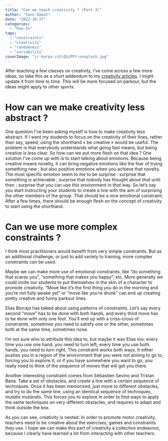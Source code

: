 ```yaml
---
title: "Can we teach creativity ? (Part 3)"
author: "Yann Daout"
date: "2022-10-27"
categories: 
  - "how-to"
tags: 
  - "constraints"
  - "creativity"
  - "randomness"
  - "variability"
coverImage: "jr-korpa-ziFcQGzPFY-unsplash.jpg"
---
```


After teaching a few classes on creativity, I’ve come across a few more ideas, so take this as a short addendum to my [creativity articles](https://adaptivemovement.net/can-we-teach-creativity-part-1/). I might update it from time to time. This will be more focused on parkour, but the ideas might apply to other sports.

# How can we make creativity less abstract ?

One question I’ve been asking myself is how to make creativity less abstract. If I want my students to focus on the creativity of their lines, rather than say, speed, using the shorthand « be creative » would be useful. The problem is that everybody understands what going fast means, but being creative is less clear. So how can we put more flesh on that idea ? One solution I’ve come up with is to start talking about emotions. Because being creative means novelty, it can bring negative emotions like the fear of trying something new ; but also positive emotions when you achieve that novelty. The most specific emotion seem to me to be surprise : surprise that something is achievable ; surprise that nobody has thought about _that_ until then ; surprise that you can use _this_ environment in _that_ way. So let’s say you start instructing your students to create a line with the aim of surprising the other members of the group. That should be a nice emotional constraint. After a few times, there should be enough flesh on the concept of creativity to start using the shorthand.

# Can we use more complex constraints ?

I think most practitioners would benefit from very simple constraints. But as an additional challenge, or just to add variety to training, more complex constraints can be used.

Maybe we can make more use of emotional constraints, like “do something that scares you”, “something that makes you happy”, etc. More generally we could invite our students to put themselves in the skin of a character to promote creativity. “Move like it’s the first thing you do in the morning and you’re not fully awake yet” or “move like you’re drunk” can end up creating pretty creative and funny parkour lines.

Elias Borrajo has talked about using patterns of constraints. Let’s say every second “move” has to be done with both hands, and every third move has to be done with only one foot. You’ll end up with a criss-cross of constraints, sometimes you need to satisfy one or the other, sometimes both at the same time, sometimes none.

I’m not sure who to attribute this idea to, but maybe it was Elias too: every time you use one hand, you need to turn left; every time you use both hands, you need to turn right. This constraint works both ways. It either pushes you in a region of the environment that you were not aiming to go to, forcing you to explore it; or if you have somewhere you want to go, you really need to think of the sequence of moves that will get you there.

Another interesting constraint comes from Sébastien Sevino and Tristan Bana. Take a set of obstacles, and create a line with a certain sequence of techniques. Once it has been memorized, just move to different obstacles, and try to do the same line, using an identical sequence of techniques, _mutatis mutandis_. This forces you to explore in order to find ways to apply the same techniques on very different obstacles, and requires to adapt and think outside the box.

As you can see, creativity is nested. In order to promote motor creativity, teachers need to be creative about the exercises, games and constraints they use. I hope we can make this part of creativity a collective endeavour, because I clearly have learned a lot from interacting with other teachers.